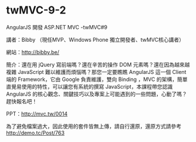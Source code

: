 twMVC-9-2
=========
AngularJS 開發 ASP.NET MVC -twMVC#9

講者：Bibby （現任MVP、Windows Phone 獨立開發者、twMVC核心講者）

網站：http://bibby.be/

簡介：還在用 jQuery 寫前端嗎？還在辛苦的操作 DOM 元素嗎？還在因為越來越複雜 JavaScript 難以維護而煩惱嗎？那您一定要瞧瞧 AngularJS 這一個 Client 端的 Framework，它由 Google 負責維護，雙向 Binding ，MVC 的架構，簡單直覺易使用的特性，可以讓您有系統的撰寫 JavaScript，本課程帶您認識 AngularJS 的核心觀念、關鍵技巧以及專案上可能遇到的一些問題，心動了嗎？趕快報名吧！

PPT：http://mvc.tw/0014

為了避免檔案過大，因此使用的套件皆無上傳，請自行還原，還原方式請參考 http://demo.tc/Post/763
